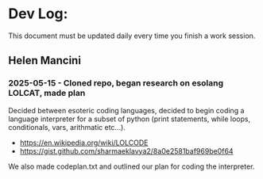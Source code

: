 # Dev Log:

This document must be updated daily every time you finish a work session.

## Helen Mancini
### 2025-05-15 - Cloned repo, began research on esolang LOLCAT, made plan
Decided between esoteric coding languages, decided to begin coding a language interpreter for a subset of python (print statements, while loops, conditionals, vars, arithmatic etc...). 
- https://en.wikipedia.org/wiki/LOLCODE
- https://gist.github.com/sharmaeklavya2/8a0e2581baf969be0f64
  
We also made codeplan.txt and outlined our plan for coding the interpreter. 
